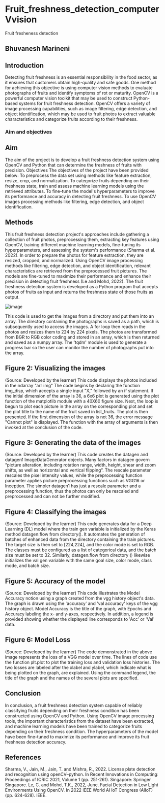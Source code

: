 # Fruit_freshness_detection_computerVvision
Fruit fresheness detection

## Bhuvanesh Marineni 

## Introduction
Detecting fruit freshness is an essential responsibility in the food sector, as it ensures that customers obtain high-quality and safe goods. One method for achieving this objective is using computer vision methods to evaluate photographs of fruits and identify symptoms of rot or maturity. OpenCV is a powerful computer vision toolkit that may be used to construct Python-based systems for fruit freshness detection. OpenCV offers a variety of image processing capabilities, such as image filtering, edge detection, and object identification, which may be used to fruit photos to extract valuable characteristics and categorize fruits according to their freshness. 

### Aim and objectives

## Aim

The aim of the project is to develop a fruit freshness detection system using OpenCV and Python that can determine the freshness of fruits with precision.
Objectives
The objectives of the project have been provided below: 
To preprocess the data set using methods like feature extraction, resize, crop, and normalization.
To categorize fruits depending on their freshness state, train and assess machine learning models using the retrieved attributes.
To fine-tune the model's hyperparameters to improve its performance and accuracy in detecting fruit freshness.
To use OpenCV images processing methods like filtering, edge detection, and object identification.

## Methods

This fruit freshness detection project's approaches include gathering a collection of fruit photos, preprocessing them, extracting key features using OpenCV, training different machine learning models, fine-tuning its hyperparameters, and assessing the system's performance (Sharma et al. 2022). In order to prepare the photos for feature extraction, they are resized, cropped, and normalized. Using OpenCV image processing methods like filtering, edge detection, and object identification, relevant characteristics are retrieved from the preprocessed fruit pictures. The models are fine-tuned to maximize their performance and enhance their precision in detecting fruit freshness (Le and Mohd, 2022). The fruit freshness detection system is developed as a Python program that accepts photos of fruits as input and returns the freshness state of those fruits as output.

![image](https://user-images.githubusercontent.com/122952070/236652039-36279166-59fa-497f-9609-9da336a5da26.png)


This code is used to get the images from a directory and put them into an array. The directory containing the photographs is saved as a path, which is subsequently used to access the images. A for loop then reads in the photos and resizes them to 224 by 224 pixels. The photos are transformed from BGR to RGB color coding and stored in an array, which is then returned and saved as a numpy array. The 'tqdm' module is used to generate a progress bar so the user can monitor the number of photographs put into the array.

## Figure 2: Visualizing the images

(Source: Developed by the learner)
This code displays the photos included in the ndarray "arr img" The code begins by declaring the function img_disp, which accepts a single input "X," followed by an if statement. If the initial dimension of the array is 36, a 6x6 plot is generated using the plot function of the matplotlib module with a 40X60 figure size. Next, the loop is begun to plot each picture in the array on the corresponding plot and set the plot title to the name of the fruit saved in list_fruits. The plot is then presented. If the first dimension of the array is not 36, the error message "Cannot plot" is displayed. The function with the array of arguments is then invoked at the conclusion of the code.

## Figure 3: Generating the data of the images

(Source: Developed by the learner)
This code creates the datagen and datagen1 ImageDataGenerator objects. Many factors in datagen govern “picture alteration, including rotation range, width, height, shear and zoom shifts, as well as horizontal and vertical flipping”. The rescale parameter rescales the pixel intensity values, while the preprocessing function parameter applies picture preprocessing functions such as VGG16 or Inception. The simpler datagen1 has just a rescale parameter and a preprocessing function, thus the photos can only be rescaled and preprocessed and can not be further modified.

## Figure 4: Classifying the images 

(Source: Developed by the learner)
This code generates data for a Deep Learning (DL) model where the train gen variable is initialized by the Keras method datagen.flow from directory(). It automates the generation of batches of enhanced data from the directory containing the train pictures. The target size is then set to [224,224], and the color mode is set to RGB. The classes must be configured as a list of categorical data, and the batch size must be set to 32. Similarly, datagen.flow from directory () likewise initializes the val gen variable with the same goal size, color mode, class mode, and batch size. 

## Figure 5: Accuracy of the model

(Source: Developed by the learner)
This code illustrates the Model Accuracy notion using a graph created from the vgg history object's data. The graph is drawn using the 'accuracy' and 'val accuracy' keys of the vgg history object. Model Accuracy is the title of the graph, with Epochs and Accuracy labeling the x- and y-axes, respectively. In addition, a legend is provided showing whether the displayed line corresponds to 'Acc' or 'Val' data. 

## Figure 6: Model Loss

(Source: Developed by the learner)
The code demonstrated in the above image represents the loss of a VGG model over time. The lines of code use the function plt.plot to plot the training loss and validation loss histories. The two losses are labeled after the xlabel and ylabel, which indicate what is being plotted on the graph, are explained. Using the command legend, the title of the graph and the names of the several plots are specified. 

## Conclusion


In conclusion, a fruit freshness detection system capable of reliably classifying fruits depending on their freshness condition has been constructed using OpenCV and Python. Using OpenCV image processing tools, the important characteristics from the dataset have been extracted, and machine learning models have been trained to categorize fruits depending on their freshness condition. The hyperparameters of the model have been fine-tuned to maximize its performance and improve its fruit freshness detection accuracy.


## References

Sharma, V., Jain, M., Jain, T. and Mishra, R., 2022. License plate detection and recognition using openCV–python. In Recent Innovations in Computing: Proceedings of ICRIC 2021, Volume 1 (pp. 251-261). Singapore: Springer Singapore.
Le, C. and Mohd, T.K., 2022, June. Facial Detection in Low Light Environments Using OpenCV. In 2022 IEEE World AI IoT Congress (AIIoT) (pp. 624-628). IEEE.
